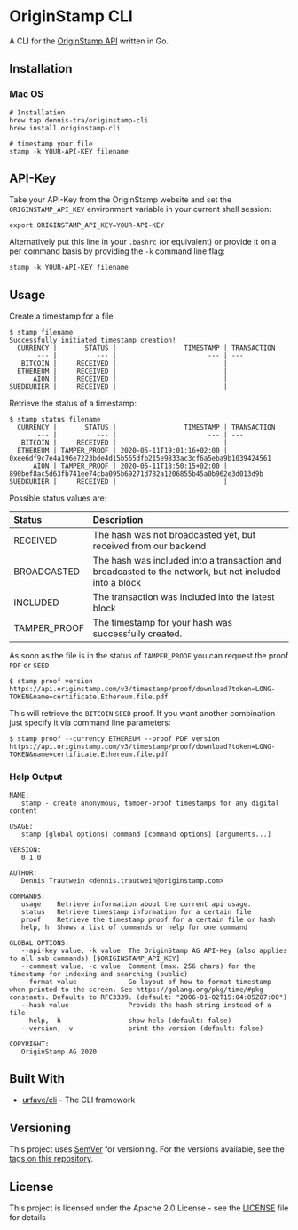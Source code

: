# OriginStamp CLI
A CLI for the [OriginStamp API](https://api.originstamp.com/swagger/swagger-ui.html) written in Go.

## Installation

### Mac OS
```shell script
# Installation
brew tap dennis-tra/originstamp-cli
brew install originstamp-cli

# timestamp your file
stamp -k YOUR-API-KEY filename
```

## API-Key

Take your API-Key from the OriginStamp website and set the `ORIGINSTAMP_API_KEY` environment variable in your current shell session:
```shell script
export ORIGINSTAMP_API_KEY=YOUR-API-KEY
``` 
Alternatively put this line in your `.bashrc` (or equivalent) or provide it on a per command basis by providing the `-k` command line flag:
```shell script
stamp -k YOUR-API-KEY filename
```

## Usage

Create a timestamp for a file 
```shell script
$ stamp filename
Successfully initiated timestamp creation!
  CURRENCY |       STATUS |                 TIMESTAMP | TRANSACTION
       --- |          --- |                       --- | ---
   BITCOIN |     RECEIVED |                           |
  ETHEREUM |     RECEIVED |                           |
      AION |     RECEIVED |                           |
SUEDKURIER |     RECEIVED |                           | 
```

Retrieve the status of a timestamp:
```shell script
$ stamp status filename
  CURRENCY |       STATUS |                 TIMESTAMP | TRANSACTION
       --- |          --- |                       --- | ---
   BITCOIN |     RECEIVED |                           |
  ETHEREUM | TAMPER_PROOF | 2020-05-11T19:01:16+02:00 | 0xee6df9c7e4a196e7223bde4d15b565dfb215e9833ac3cf6a5eba9b1039424561
      AION | TAMPER_PROOF | 2020-05-11T18:50:15+02:00 | 890bef8ac5d63fb741ee74cba095b69271d782a1206855b45a0b962e3d013d9b
SUEDKURIER |     RECEIVED |                           |
```
Possible status values are:

| Status | Description|
|:---|:---|
|RECEIVED|The hash was not broadcasted yet, but received from our backend|
|BROADCASTED|The hash was included into a transaction and broadcasted to the network, but not included into a block|
|INCLUDED|The transaction was included into the latest block|
|TAMPER_PROOF|The timestamp for your hash was successfully created.|

As soon as the file is in the status of `TAMPER_PROOF` you can request the proof `PDF` or `SEED`
```shell script
$ stamp proof version
https://api.originstamp.com/v3/timestamp/proof/download?token=LONG-TOKEN&name=certificate.Ethereum.file.pdf
```
This will retrieve the `BITCOIN` `SEED` proof. If you want another combination just specify it via command line parameters:
```shell script
$ stamp proof --currency ETHEREUM --proof PDF version
https://api.originstamp.com/v3/timestamp/proof/download?token=LONG-TOKEN&name=certificate.Ethereum.file.pdf
```


### Help Output
```shell script
NAME:
   stamp - create anonymous, tamper-proof timestamps for any digital content

USAGE:
   stamp [global options] command [command options] [arguments...]

VERSION:
   0.1.0

AUTHOR:
   Dennis Trautwein <dennis.trautwein@originstamp.com>

COMMANDS:
   usage    Retrieve information about the current api usage.
   status   Retrieve timestamp information for a certain file
   proof    Retrieve the timestamp proof for a certain file or hash
   help, h  Shows a list of commands or help for one command

GLOBAL OPTIONS:
   --api-key value, -k value  The OriginStamp AG API-Key (also applies to all sub commands) [$ORIGINSTAMP_API_KEY]
   --comment value, -c value  Comment (max. 256 chars) for the timestamp for indexing and searching (public)
   --format value             Go layout of how to format timestamp when printed to the screen. See https://golang.org/pkg/time/#pkg-constants. Defaults to RFC3339. (default: "2006-01-02T15:04:05Z07:00")
   --hash value               Provide the hash string instead of a file
   --help, -h                 show help (default: false)
   --version, -v              print the version (default: false)

COPYRIGHT:
   OriginStamp AG 2020
```

## Built With

* [urfave/cli](https://github.com/urfave/cli) - The CLI framework

## Versioning

This project uses [SemVer](http://semver.org/) for versioning. For the versions available, see the [tags on this repository](https://github.com/your/project/tags). 

## License

This project is licensed under the Apache 2.0 License - see the [LICENSE](LICENSE) file for details
